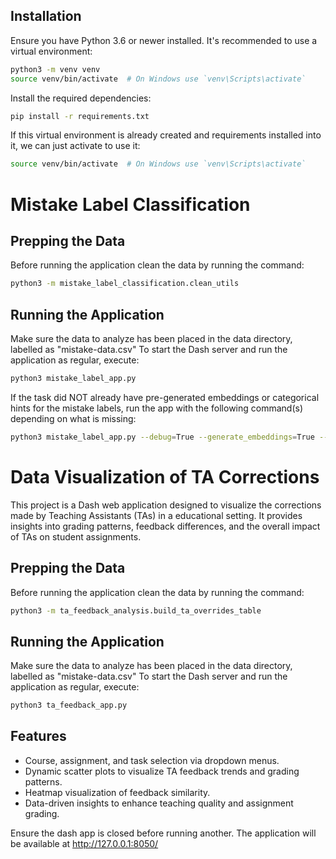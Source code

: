 ## Installation

Ensure you have Python 3.6 or newer installed. It's recommended to use a virtual environment:

```bash
python3 -m venv venv
source venv/bin/activate  # On Windows use `venv\Scripts\activate`
```

Install the required dependencies:

```bash 
pip install -r requirements.txt
```

If this virtual environment is already created and requirements installed into it, we can just activate to use it:

```bash
source venv/bin/activate  # On Windows use `venv\Scripts\activate`
```

# Mistake Label Classification

## Prepping the Data

Before running the application clean the data by running the command:
    
```bash
python3 -m mistake_label_classification.clean_utils
```

## Running the Application

Make sure the data to analyze has been placed in the data directory, labelled as "mistake-data.csv" To start the Dash server and run the application as regular, execute:
    
```bash
python3 mistake_label_app.py
```

If the task did NOT already have pre-generated embeddings or categorical hints for the mistake labels, run the app with the following command(s) depending on what is missing:

```bash
python3 mistake_label_app.py --debug=True --generate_embeddings=True --generate_hints=True
```


# Data Visualization of TA Corrections

This project is a Dash web application designed to visualize the corrections made by Teaching Assistants (TAs) in a educational setting. It provides insights into grading patterns, feedback differences, and the overall impact of TAs on student assignments.

## Prepping the Data

Before running the application clean the data by running the command:
    
```bash
python3 -m ta_feedback_analysis.build_ta_overrides_table
```

## Running the Application

Make sure the data to analyze has been placed in the data directory, labelled as "mistake-data.csv" To start the Dash server and run the application as regular, execute:
    
```bash
python3 ta_feedback_app.py
```

## Features

- Course, assignment, and task selection via dropdown menus.
- Dynamic scatter plots to visualize TA feedback trends and grading patterns.
- Heatmap visualization of feedback similarity.
- Data-driven insights to enhance teaching quality and assignment grading.


Ensure the dash app is closed before running another. The application will be available at http://127.0.0.1:8050/

